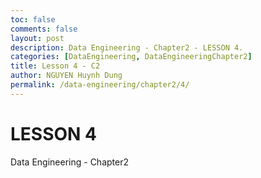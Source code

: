 ```yaml
---
toc: false
comments: false
layout: post
description: Data Engineering - Chapter2 - LESSON 4.
categories: [DataEngineering, DataEngineeringChapter2]
title: Lesson 4 - C2
author: NGUYEN Huynh Dung
permalink: /data-engineering/chapter2/4/
---
```


# LESSON 4
Data Engineering - Chapter2



